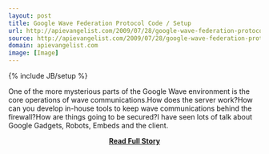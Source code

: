 ```yaml
---
layout: post
title: Google Wave Federation Protocol Code / Setup
url: http://apievangelist.com/2009/07/28/google-wave-federation-protocol-code-setup/
source: http://apievangelist.com/2009/07/28/google-wave-federation-protocol-code-setup/
domain: apievangelist.com
image: [Image]
---
```

{% include JB/setup %}<p>One of the more mysterious parts of the Google Wave environment is the core operations of wave communications.How does the server work?How can you develop in-house tools to keep wave communications behind the firewall?How are things going to be secured?I have seen lots of talk about Google Gadgets, Robots, Embeds and the client.</p>
<center><p><a href="http://apievangelist.com/2009/07/28/google-wave-federation-protocol-code-setup/" style='padding:25px; font-sze:18px; font-weight: bold;'>Read Full Story</a></p></center>

